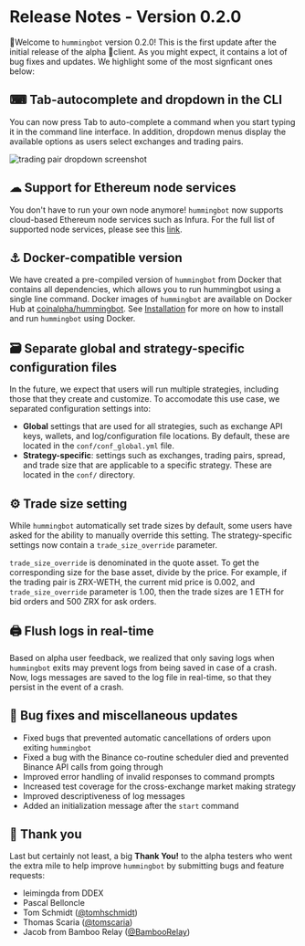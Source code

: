 # Release Notes - Version 0.2.0

🚀Welcome to `hummingbot` version 0.2.0! This is the first update after the initial release of the alpha 🐣client. As you might expect, it contains a lot of bug fixes and updates. We highlight some of the most signficant ones below:

## ⌨ Tab-autocomplete and dropdown in the CLI
You can now press Tab to auto-complete a command when you start typing it in the command line interface. In addition, dropdown menus display the available options as users select exchanges and trading pairs.

![trading pair dropdown screenshot](/assets/img/trading-pair-dropdown.png)

## ☁ Support for Ethereum node services
You don't have to run your own node anymore! `hummingbot` now supports cloud-based Ethereum node services such as Infura. For the full list of supported node services, please see this [link](/protocols/ethereum/#node-providers).

## ⚓ Docker-compatible version
We have created a pre-compiled version of `hummingbot` from Docker that contains all dependencies, which allows you to run hummingbot using a single line command. Docker images of `hummingbot` are available on Docker Hub at [coinalpha/hummingbot](https://hub.docker.com/r/coinalpha/hummingbot). See [Installation](/installation/#option-1-run-hummingbot-using-docker) for more on how to install and run `hummingbot` using Docker.

## 🗃 Separate global and strategy-specific configuration files
In the future, we expect that users will run multiple strategies, including those that they create and customize. To accomodate this use case, we separated configuration settings into:

* **Global** settings that are used for all strategies, such as exchange API keys, wallets, and log/configuration file locations. By default, these are located in the `conf/conf_global.yml` file.
* **Strategy-specific**: settings such as exchanges, trading pairs, spread, and trade size that are applicable to a specific strategy. These are located in the `conf/` directory.

## ⚙ Trade size setting
While `hummingbot` automatically set trade sizes by default, some users have asked for the ability to manually override this setting. The strategy-specific settings now contain a `trade_size_override` parameter.

`trade_size_override` is denominated in the quote asset. To get the corresponding size for the base asset, divide by the price. For example, if the trading pair is ZRX-WETH, the current mid price is 0.002, and `trade_size_override` parameter is 1.00, then the trade sizes are 1 ETH for bid orders and 500 ZRX for ask orders.


## 🖨 Flush logs in real-time
Based on alpha user feedback, we realized that only saving logs when `hummingbot` exits may prevent logs from being saved in case of a crash. Now, logs messages are saved to the log file in real-time, so that they persist in the event of a crash.

## 🐞 Bug fixes and miscellaneous updates
* Fixed bugs that prevented automatic cancellations of orders upon exiting `hummingbot`
* Fixed a bug with the Binance co-routine scheduler died and prevented Binance API calls from going through
* Improved error handling of invalid responses to command prompts
* Increased test coverage for the cross-exchange market making strategy
* Improved descriptiveness of log messages
* Added an initialization message after the `start` command

## 🙏 Thank you

Last but certainly not least, a big **Thank You!** to the alpha testers who went the extra mile to help improve `hummingbot` by submitting bugs and feature requests:

* leimingda from DDEX
* Pascal Belloncle
* Tom Schmidt ([@tomhschmidt](https://twitter.com/tomhschmidt))
* Thomas Scaria ([@tomscaria](https://twitter.com/tomscaria))
* Jacob from Bamboo Relay ([@BambooRelay](https://twitter.com/BambooRelay))